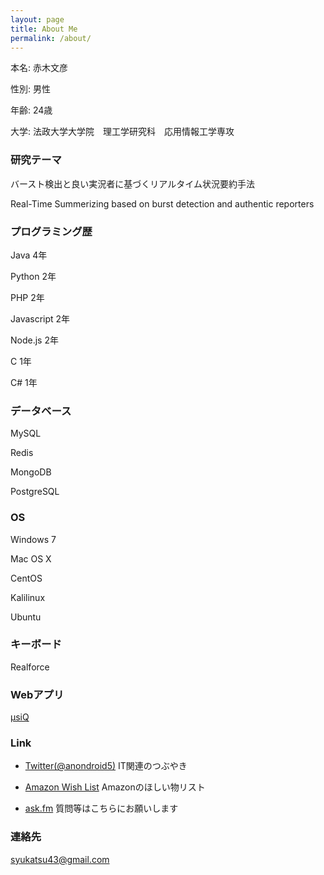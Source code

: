 ```yaml
---
layout: page
title: About Me
permalink: /about/
---
```


本名: 赤木文彦

性別: 男性

年齢: 24歳

大学: 法政大学大学院　理工学研究科　応用情報工学専攻

### 研究テーマ

バースト検出と良い実況者に基づくリアルタイム状況要約手法

Real-Time Summerizing based on burst detection and authentic reporters

### プログラミング歴

Java 4年

Python 2年

PHP 2年

Javascript 2年

Node.js 2年

C 1年

C# 1年

### データベース

MySQL

Redis

MongoDB

PostgreSQL

### OS

Windows 7

Mac OS X

CentOS

Kalilinux

Ubuntu

### キーボード

Realforce

### Webアプリ

[μsiQ](http://muziqlabe.appspot.com)

### Link

- [Twitter(@anondroid5)](https://twitter.com) IT関連のつぶやき

- [Amazon Wish List](http://www.amazon.co.jp/registry/wishlist/25WMELWTJKYWE) Amazonのほしい物リスト

- [ask.fm](http://ask.fm/anondroid5) 質問等はこちらにお願いします

### 連絡先

[syukatsu43@gmail.com](mailto:syukatsu43@gmail.com)
